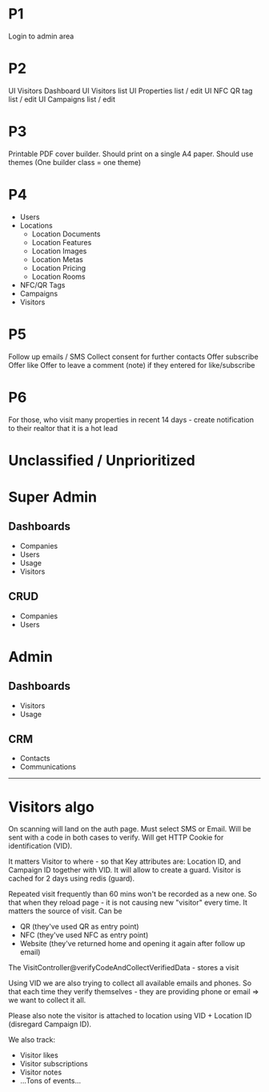 # P1

Login to admin area

# P2

UI Visitors Dashboard
UI Visitors list
UI Properties list / edit
UI NFC QR tag list / edit
UI Campaigns list / edit

# P3

Printable PDF cover builder.
Should print on a single A4 paper.
Should use themes (One builder class = one theme)

# P4

- Users
- Locations
    - Location Documents
    - Location Features
    - Location Images
    - Location Metas
    - Location Pricing
    - Location Rooms
- NFC/QR Tags
- Campaigns
- Visitors

# P5

Follow up emails / SMS
Collect consent for further contacts
Offer subscribe
Offer like
Offer to leave a comment (note) if they entered for like/subscribe

# P6

For those, who visit many properties in recent 14 days - create notification to their realtor that it is a hot lead

# Unclassified / Unprioritized

# Super Admin

## Dashboards

- Companies
- Users
- Usage
- Visitors

## CRUD

- Companies
- Users

# Admin

## Dashboards

- Visitors
- Usage

## CRM

- Contacts
- Communications

------------------
# Visitors algo

On scanning will land on the auth page.
Must select SMS or Email.
Will be sent with a code in both cases to verify.
Will get HTTP Cookie for identification (VID).

It matters Visitor to where - so that Key attributes are: Location ID, and Campaign ID together with VID.
It will allow to create a guard.
Visitor is cached for 2 days using redis (guard).

Repeated visit frequently than 60 mins won't be recorded as a new one.
So that when they reload page - it is not causing new "visitor" every time.
It matters the source of visit. Can be
- QR (they've used QR as entry point)
- NFC (they've used NFC as entry point)
- Website (they've returned home and opening it again after follow up email)

The VisitController@verifyCodeAndCollectVerifiedData - stores a visit

Using VID we are also trying to collect all available emails and phones.
So that each time they verify themselves - they are providing phone or email => we want to collect it all.

Please also note the visitor is attached to location using VID + Location ID (disregard Campaign ID).

We also track:
- Visitor likes
- Visitor subscriptions
- Visitor notes
- ...Tons of events...
